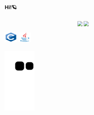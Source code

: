 ### Hi!🪐
##

<div align="center">
    <img height="150em" src="https://github-readme-stats.vercel.app/api?username=jwapwytalo&show_icons=true&theme=dracula&include_all_commits=true&count_private=true"/>
  <img height="150em" src="https://github-readme-stats.vercel.app/api/top-langs/?username=jwapwytalo&layout=compact&langs_count=7&theme=dracula"/>

</div>

<div style="display: inline_block"><br>

  <img align="center" alt="Rafa-Ts" height="30" width="40" src="https://raw.githubusercontent.com/devicons/devicon/master/icons/c/c-original.svg">
  <img align="center" alt="Rafa-Js" height="30" width="40" src="https://raw.githubusercontent.com/devicons/devicon/master/icons/java/java-original.svg">
  
</div>
  
  ##
  ![Snake animation](https://github.com/jwapwytalo/jwapwytalo/blob/output/github-contribution-grid-snake.svg)
          
          
          
          
